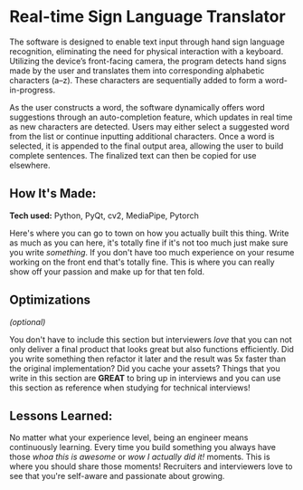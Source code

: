 # Real-time Sign Language Translator
The software is designed to enable text input through hand sign language recognition, eliminating the need for physical interaction with a keyboard. Utilizing the device’s front-facing camera, the program detects hand signs made by the user and translates them into corresponding alphabetic characters (a–z). These characters are sequentially added to form a word-in-progress.

As the user constructs a word, the software dynamically offers word suggestions through an auto-completion feature, which updates in real time as new characters are detected. Users may either select a suggested word from the list or continue inputting additional characters. Once a word is selected, it is appended to the final output area, allowing the user to build complete sentences. The finalized text can then be copied for use elsewhere.

<object data="Hand_Sign_Description.pdf" width="1000" height="1000" type='application/pdf'/>

## How It's Made:

**Tech used:** Python, PyQt, cv2, MediaPipe, Pytorch

Here's where you can go to town on how you actually built this thing. Write as much as you can here, it's totally fine if it's not too much just make sure you write *something*. If you don't have too much experience on your resume working on the front end that's totally fine. This is where you can really show off your passion and make up for that ten fold.

## Optimizations
*(optional)*

You don't have to include this section but interviewers *love* that you can not only deliver a final product that looks great but also functions efficiently. Did you write something then refactor it later and the result was 5x faster than the original implementation? Did you cache your assets? Things that you write in this section are **GREAT** to bring up in interviews and you can use this section as reference when studying for technical interviews!

## Lessons Learned:

No matter what your experience level, being an engineer means continuously learning. Every time you build something you always have those *whoa this is awesome* or *wow I actually did it!* moments. This is where you should share those moments! Recruiters and interviewers love to see that you're self-aware and passionate about growing.



